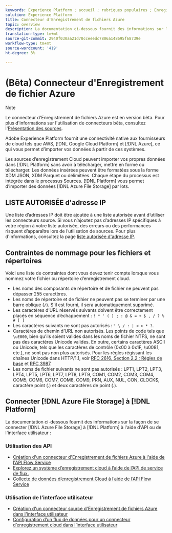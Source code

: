 ```yaml
---
keywords: Experience Platform ; accueil ; rubriques populaires ; Enregistrement de fichiers Azure ; enregistrement de fichiers azurés
solution: Experience Platform
title: Connecteur d'Enregistrement de fichiers Azure
topic: overview
description: La documentation ci-dessous fournit des informations sur la façon de connecter Azure File Enregistrement à Platform à l'aide d'API ou de l'interface utilisateur.
translation-type: tm+mt
source-git-commit: 2940f030aa21d70cceeedc7806a148695f68739e
workflow-type: tm+mt
source-wordcount: '419'
ht-degree: 3%

---
```



# (Bêta) Connecteur d&#39;Enregistrement de fichier Azure

>[!NOTE]
>
>Le connecteur d&#39;Enregistrement de fichiers Azure est en version bêta. Pour plus d&#39;informations sur l&#39;utilisation de connecteurs bêta, consultez l&#39;[Présentation des sources](../../home.md#terms-and-conditions).

Adobe Experience Platform fournit une connectivité native aux fournisseurs de cloud tels que AWS, [!DNL Google Cloud Platform] et [!DNL Azure], ce qui vous permet d’importer vos données à partir de ces systèmes.

Les sources d’enregistrement Cloud peuvent importer vos propres données dans [!DNL Platform] sans avoir à télécharger, mettre en forme ou télécharger. Les données insérées peuvent être formatées sous la forme XDM JSON, XDM Parquet ou délimitées. Chaque étape du processus est intégrée dans le processus Sources. [!DNL Platform] vous permet d’importer des données  [!DNL Azure File Storage] par lots.

## LISTE AUTORISÉE d&#39;adresse IP

Une liste d’adresses IP doit être ajoutée à une liste autorisée avant d’utiliser les connecteurs source. Si vous n’ajoutez pas d’adresses IP spécifiques à votre région à votre liste autorisée, des erreurs ou des performances risquent d’apparaître lors de l’utilisation de sources. Pour plus d&#39;informations, consultez la page [liste autorisée d&#39;adresse IP](../../ip-address-allow-list.md).

## Contraintes de nommage pour les fichiers et répertoires

Voici une liste de contraintes dont vous devez tenir compte lorsque vous nommez votre fichier ou répertoire d’enregistrement cloud.

- Les noms des composants de répertoire et de fichier ne peuvent pas dépasser 255 caractères.
- Les noms de répertoire et de fichier ne peuvent pas se terminer par une barre oblique (`/`). S&#39;il est fourni, il sera automatiquement supprimé.
- Les caractères d’URL réservés suivants doivent être correctement placés en séquence d’échappement : `! * ' ( ) ; : @ & = + $ , / ? % # [ ]`
- Les caractères suivants ne sont pas autorisés : `" \ / : | < > * ?`.
- Caractères de chemin d’URL non autorisés. Les points de code tels que `\uE000`, bien qu&#39;ils soient valides dans les noms de fichier NTFS, ne sont pas des caractères Unicode valides. En outre, certains caractères ASCII ou Unicode, tels que les caractères de contrôle (0x00 à 0x1F, \u0081, etc.), ne sont pas non plus autorisés. Pour les règles régissant les chaînes Unicode dans HTTP/1.1, voir [RFC 2616, Section 2.2 : Règles de base](https://www.ietf.org/rfc/rfc2616.txt) et [RFC 3987](https://www.ietf.org/rfc/rfc3987.txt).
- Les noms de fichier suivants ne sont pas autorisés : LPT1, LPT2, LPT3, LPT4, LPT5, LPT6, LPT7, LPT8, LPT9, COM1, COM2, COM3, COM4, COM5, COM6, COM7, COM8, COM9, PRN, AUX, NUL, CON, CLOCK$, caractère point (.) et deux caractères de point (.).

## Connecter [!DNL Azure File Storage] à [!DNL Platform]

La documentation ci-dessous fournit des informations sur la façon de se connecter [!DNL Azure File Storage] à [!DNL Platform] à l&#39;aide d&#39;API ou de l&#39;interface utilisateur :

### Utilisation des API

- [Création d&#39;un connecteur d&#39;Enregistrement de fichiers Azure à l&#39;aide de l&#39;API Flow Service](../../tutorials/api/create/cloud-storage/azure-file-storage.md)
- [Explorez un système d’enregistrement cloud à l’aide de l’API de service de flux.](../../tutorials/api/explore/cloud-storage.md)
- [Collecte de données d’enregistrement Cloud à l’aide de l’API Flow Service](../../tutorials/api/collect/cloud-storage.md)

### Utilisation de l’interface utilisateur

- [Création d&#39;un connecteur source d&#39;Enregistrement de fichiers Azure dans l&#39;interface utilisateur](../../tutorials/ui/create/cloud-storage/azure-file-storage.md)
- [Configuration d’un flux de données pour un connecteur d’enregistrement cloud dans l’interface utilisateur](../../tutorials/ui/dataflow/batch/cloud-storage.md)